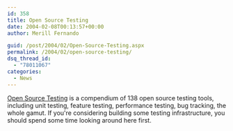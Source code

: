 ```yaml
---
id: 358
title: Open Source Testing
date: 2004-02-08T00:13:57+00:00
author: Merill Fernando

guid: /post/2004/02/Open-Source-Testing.aspx
permalink: /2004/02/open-source-testing/
dsq_thread_id:
  - "78011067"
categories:
  - News
---
```

<body xmlns="http://www.w3.org/1999/xhtml">
    <div class="Section1">
        <p class="MsoNormal">
            <a href="http://www.opensourcetesting.org/">Open Source Testing</a> is a compendium
            of 138 open source testing tools, including unit testing, feature testing, performance
            testing, bug tracking, the whole gamut. If you're considering building some testing
            infrastructure, you should spend some time looking around here first.
        </p>
    </div>
</body>